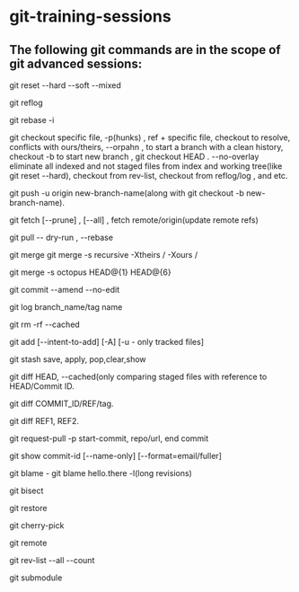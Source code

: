 # git-training-sessions
## The following git commands are in the scope of git advanced sessions:

git reset --hard --soft --mixed

git reflog

git rebase -i

git checkout specific file, -p(hunks) , ref + specific file, checkout to resolve, 
 conflicts with ours/theirs, --orpahn , to start a branch with a clean history, checkout -b to start new branch , git checkout HEAD . --no-overlay eliminate all indexed and not staged files from index and working tree(like git reset --hard), checkout from rev-list, checkout from reflog/log , and etc.

git push -u origin new-branch-name(along with git checkout -b new-branch-name).

git fetch [--prune] , [--all] , fetch remote/origin(update remote refs) 

git pull -- dry-run , --rebase

git merge git merge -s recursive -Xtheirs / -Xours / <allow-unrelated-histories>

git merge -s octopus HEAD@{1} HEAD@{6}

git commit --amend --no-edit

git log branch_name/tag name

git rm -rf --cached

git add [--intent-to-add] [-A] [-u - only tracked files]

git stash save, apply, pop,clear,show

git diff HEAD, --cached(only comparing staged files with reference to HEAD/Commit ID.

git diff COMMIT_ID/REF/tag.

git diff REF1, REF2.

git request-pull -p start-commit, repo/url, end commit

git show commit-id [--name-only] [--format=email/fuller]

git blame -  git blame hello.there -l(long revisions)

git bisect

git restore

git cherry-pick

git remote

git rev-list --all --count
 
 git submodule
 
